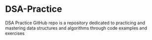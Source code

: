 # DSA-Practice

DSA Practice GitHub repo is a repository dedicated to practicing and mastering data structures and algorithms through code examples and exercises
